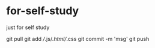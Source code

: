 # for-self-study
just for self study

git pull
git add */*.js/*.html/*.css
git commit -m 'msg'
git push
